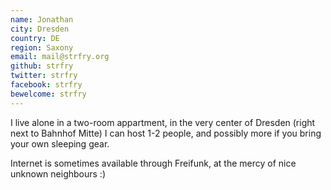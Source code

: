 ```yaml
---
name: Jonathan
city: Dresden
country: DE
region: Saxony
email: mail@strfry.org
github: strfry
twitter: strfry
facebook: strfry
bewelcome: strfry
---
```


I live alone in a two-room appartment, in the very center of Dresden (right next to Bahnhof Mitte)
I can host 1-2 people, and possibly more if you bring your own sleeping gear.

Internet is sometimes available through Freifunk, at the mercy of nice unknown neighbours :)
